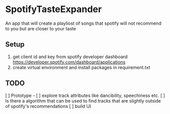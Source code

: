 # SpotifyTasteExpander
An app that will create a playliost of songs that spotify will not recommend to you but are closer to your taste

## Setup
1. get client id and key from spotify developer dashboard https://developer.spotify.com/dashboard/applications
2. create virtual environment and install packages in requirement.txt

## TODO
[ ] Prototype - 
  [ ] explore track attributes like dancibility, speechiness etc. 
  [ ] Is there a algorithm that can be used to find tracks that are slightly outside of spotify's recommendations 
[ ] build UI
